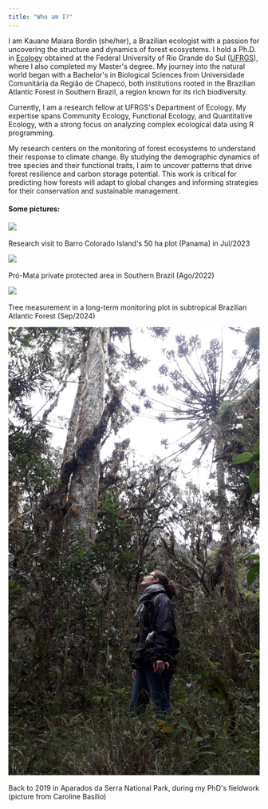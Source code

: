 ```yaml
---
title: "Who am I?" 
---
```


I am Kauane Maiara Bordin (she/her), a Brazilian ecologist with a passion for uncovering the structure and dynamics of forest ecosystems. I hold a Ph.D. in [Ecology](https://www.ufrgs.br/ppgecologia/) obtained at the Federal University of Rio Grande do Sul ([UFRGS](http://www.ufrgs.br/ufrgs/inicial)), where I also completed my Master's degree. My journey into the natural world began with a Bachelor's in Biological Sciences from Universidade Comunitária da Região de Chapecó, both institutions rooted in the Brazilian Atlantic Forest in Southern Brazil, a region known for its rich biodiversity.

Currently, I am a research fellow at UFRGS's Department of Ecology. My expertise spans Community Ecology, Functional Ecology, and Quantitative Ecology, with a strong focus on analyzing complex ecological data using R programming.

My research centers on the monitoring of forest ecosystems to understand their response to climate change. By studying the demographic dynamics of tree species and their functional traits, I aim to uncover patterns that drive forest resilience and carbon storage potential. This work is critical for predicting how forests will adapt to global changes and informing strategies for their conservation and sustainable management.

#### Some pictures:

![](assets/images/bci.jpg)

Research visit to Barro Colorado Island's 50 ha plot (Panama) in Jul/2023

![](assets/images/promata.jpg)

Pró-Mata private protected area in Southern Brazil (Ago/2022)

![](assets/images/measuring.jpg)

Tree measurement in a long-term monitoring plot in subtropical Brazilian Atlantic Forest (Sep/2024)

![](assets/images/pna.jpg)

Back to 2019 in Aparados da Serra National Park, during my PhD's fieldwork (picture from Caroline Basílio)
